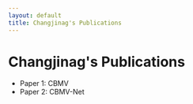 ```yaml
---
layout: default
title: Changjinag's Publications
---
```


# Changjinag's Publications
- Paper 1: CBMV 
- Paper 2: CBMV-Net

